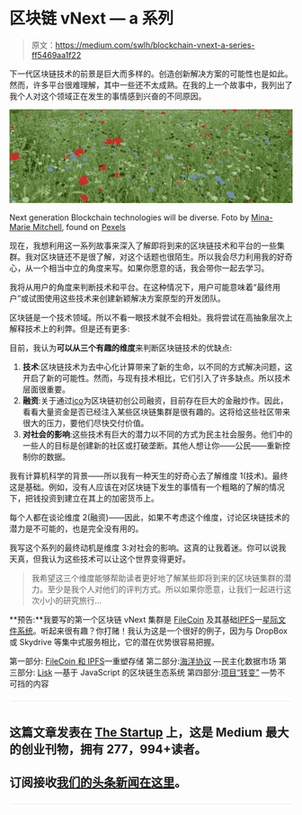 # 区块链 vNext — a 系列

> 原文：<https://medium.com/swlh/blockchain-vnext-a-series-ff5469aa1f22>

下一代区块链技术的前景是巨大而多样的。创造创新解决方案的可能性也是如此。然而，许多平台很难理解，其中一些还不太成熟。在我的上一个故事中，我列出了我个人对这个领域正在发生的事情感到兴奋的不同原因。

![](img/85a4462531abd388a903482a56a33fbe.png)

Next generation Blockchain technologies will be diverse. Foto by [Mina-Marie Mitchell](https://www.pexels.com/u/mina-marie-michell-161605/), found on [Pexels](https://static.pexels.com/photos/570041/pexels-photo-570041.jpeg)

现在，我想利用这一系列故事来深入了解即将到来的区块链技术和平台的一些集群。我对区块链还不是很了解，对这个话题也很陌生。所以我会尽力利用我的好奇心，从一个相当中立的角度来写。如果你愿意的话，我会带你一起去学习。

我将从用户的角度来判断技术和平台。在这种情况下，用户可能意味着“最终用户”或试图使用这些技术来创建新颖解决方案原型的开发团队。

区块链是一个技术领域。所以不看一眼技术就不会相处。我将尝试在高抽象层次上解释技术上的利弊。但是还有更多:

目前，我认为**可以从三个有趣的维度**来判断区块链技术的优缺点:

1.  **技术**:区块链技术为去中心化计算带来了新的生命，以不同的方式解决问题，这开启了新的可能性。然而，与现有技术相比，它们引入了许多缺点。所以技术层面很重要。
2.  **融资**:关于通过[ico](https://en.wikipedia.org/wiki/Initial_coin_offering)为区块链初创公司融资，目前存在巨大的金融炒作。因此，看看大量资金是否已经注入某些区块链集群是很有趣的。这将给这些社区带来很大的压力，要他们尽快交付价值。
3.  **对社会的影响**:这些技术有巨大的潜力以不同的方式为民主社会服务。他们中的一些人的目标是创建新的社区或打破垄断。其他人想让你——公民——重新控制你的数据。

我有计算机科学的背景——所以我有一种天生的好奇心去了解维度 1(技术)。最终这是基础。例如，没有人应该在对区块链下发生的事情有一个粗略的了解的情况下，把钱投资到建立在其上的加密货币上。

每个人都在谈论维度 2(融资)——因此，如果不考虑这个维度，讨论区块链技术的潜力是不可能的，也是完全没有用的。

我写这个系列的最终动机是维度 3:对社会的影响。这真的让我着迷。你可以说我天真，但我认为这些技术可以让这个世界变得更好。

> 我希望这三个维度能够帮助读者更好地了解某些即将到来的区块链集群的潜力。至少是我个人对他们的评判方式。所以如果你愿意，让我们一起进行这次小小的研究旅行...

**预告:**我要写的第一个区块链 vNext 集群是 [FileCoin](https://filecoin.io/) 及其基础[IPFS](https://ipfs.io/)—[星际文件系统](https://en.wikipedia.org/wiki/InterPlanetary_File_System)。听起来很有趣？你打赌！我认为这是一个很好的例子，因为与 DropBox 或 Skydrive 等集中式服务相比，它的潜在优势很容易把握。

第一部分: [FileCoin 和 IPFS](/@sgrasmann/filecoin-and-ipfs-f5e84ae79afa)—重塑存储
第二部分:[海洋协议](/@sgrasmann/ocean-protocol-democratizing-data-markets-3d7c67fae50d) —民主化数据市场
第三部分: [Lisk](/swlh/lisk-a-blockchain-ecosystem-based-on-javascript-ff95b7de7af7) —基于 JavaScript 的区块链生态系统
第四部分:[项目“转变”](/swlh/project-shift-unstoppable-content-1f10d0461827) —势不可挡的内容

![](img/731acf26f5d44fdc58d99a6388fe935d.png)

## 这篇文章发表在 [The Startup](https://medium.com/swlh) 上，这是 Medium 最大的创业刊物，拥有 277，994+读者。

## 订阅接收[我们的头条新闻在这里](http://growthsupply.com/the-startup-newsletter/)。

![](img/731acf26f5d44fdc58d99a6388fe935d.png)